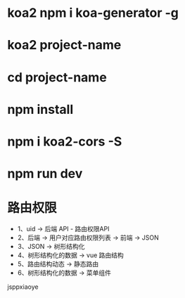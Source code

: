 # koa2    npm i koa-generator -g
# koa2 project-name
# cd project-name
# npm install
# npm i koa2-cors -S
# npm run dev

# 路由权限
- 1、uid -> 后端 API - 路由权限API
- 2、后端 -> 用户对应路由权限列表 -> 前端 -> JSON
- 3、JSON -> 树形结构化
- 4、树形结构化的数据 -> vue 路由结构
- 5、路由结构动态 -> 静态路由
- 6、树形结构化的数据 -> 菜单组件

jsppxiaoye
